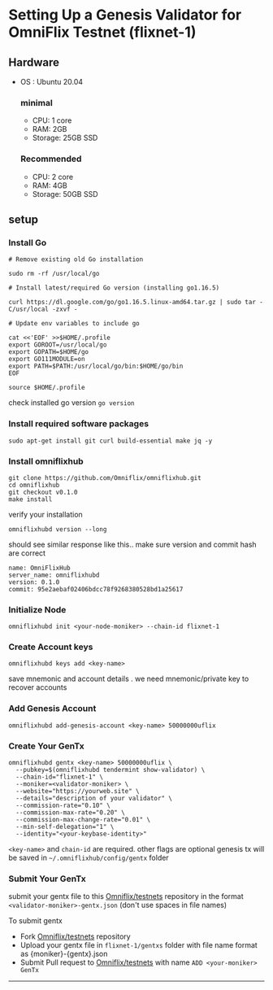 # Setting Up a Genesis Validator for OmniFlix Testnet (flixnet-1)

Hardware
---
- OS : Ubuntu 20.04
  ### minimal
  
  - CPU: 1 core
  - RAM: 2GB
  - Storage: 25GB SSD
  ### Recommended
  - CPU: 2 core
  - RAM: 4GB
  - Storage: 50GB SSD
  

setup
---
### Install Go
```
# Remove existing old Go installation

sudo rm -rf /usr/local/go

# Install latest/required Go version (installing go1.16.5)

curl https://dl.google.com/go/go1.16.5.linux-amd64.tar.gz | sudo tar -C/usr/local -zxvf -

# Update env variables to include go

cat <<'EOF' >>$HOME/.profile
export GOROOT=/usr/local/go
export GOPATH=$HOME/go
export GO111MODULE=on
export PATH=$PATH:/usr/local/go/bin:$HOME/go/bin
EOF

source $HOME/.profile
```
check installed go version
`go version`
### Install required software packages
```
sudo apt-get install git curl build-essential make jq -y
```

### Install omniflixhub
```
git clone https://github.com/Omniflix/omniflixhub.git
cd omniflixhub
git checkout v0.1.0
make install
```
verify your installation
```
omniflixhubd version --long
```
should see similar response like this.. make sure version and commit hash are correct
  ```
 name: OmniFlixHub
server_name: omniflixhubd
version: 0.1.0
commit: 95e2aebaf02406bdcc78f9268380528bd1a25617
```
### Initialize Node
```
omniflixhubd init <your-node-moniker> --chain-id flixnet-1 
```
### Create Account keys 
```
omniflixhubd keys add <key-name>
```
save mnemonic and account details . we need mnemonic/private key to recover accounts 

### Add Genesis Account
```
omniflixhubd add-genesis-account <key-name> 50000000uflix
```
### Create Your GenTx
```
omniflixhubd gentx <key-name> 50000000uflix \
  --pubkey=$(omniflixhubd tendermint show-validator) \
  --chain-id="flixnet-1" \
  --moniker=<validator-moniker> \
  --website="https://yourweb.site" \
  --details="description of your validator" \
  --commission-rate="0.10" \
  --commission-max-rate="0.20" \
  --commission-max-change-rate="0.01" \
  --min-self-delegation="1" \
  --identity="<your-keybase-identity>" 
```
`<key-name>` and `chain-id` are required. other flags are optional
genesis tx will be saved in `~/.omniflixhub/config/gentx` folder

### Submit Your GenTx
submit your gentx file to this [Omniflix/testnets](https://github.com/Omniflix/testnets) repository in the format `<validator-moniker>-gentx.json` (don\'t use spaces in file names) 


 To submit gentx
 
   - Fork [Omniflix/testnets](https://github.com/Omniflix/testnets) repository
   - Upload your gentx file in `flixnet-1/gentxs` folder with file name format as {moniker}-{gentx}.json
   - Submit Pull request to [Omniflix/testnets](https://github.com/Omniflix/testnets) with name `ADD <your-moniker> GenTx`

---

  
  
